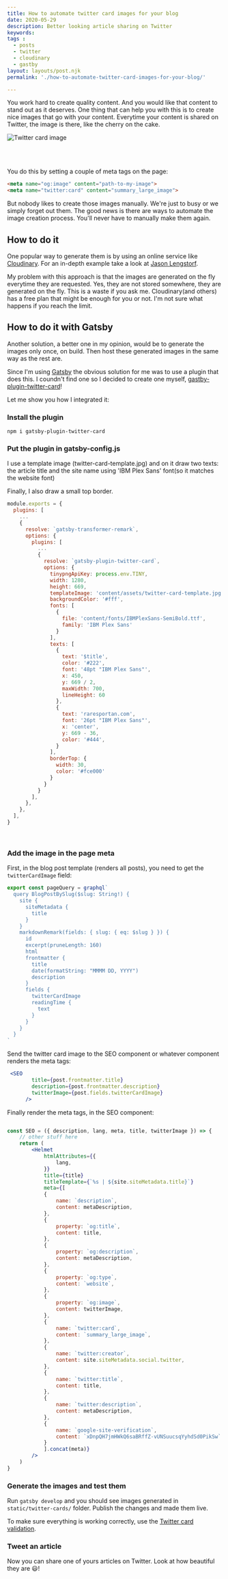 ```yaml
---
title: How to automate twitter card images for your blog
date: 2020-05-29
description: Better looking article sharing on Twitter
keywords: 
tags : 
  - posts
  - twitter
  - cloudinary
  - gastby
layout: layouts/post.njk    
permalink: './how-to-automate-twitter-card-images-for-your-blog/'

---
```

You work hard to create quality content. And you would like that content to stand out as it deserves. One thing that can help you with this is to create nice images that go with your content. Everytime your content is shared on Twitter, the image is there, like the cherry on the cake.

![Twitter card image](./expected.png "A Twitter card image example")

<br/><br/>

You do this by setting a couple of meta tags on the page:
```html
<meta name="og:image" content="path-to-my-image">
<meta name="twitter:card" content="summary_large_image">
```

But nobody likes to create those images manually. We're just to busy or we simply forget out them. The good news is there are ways to automate the image creation process. You'll never have to manually make them again. 



## How to do it

One popular way to generate them is by using an online service like [Cloudinary](https://cloudinary.com/). 
For an in-depth example take a look at [Jason Lengstorf](https://www.learnwithjason.dev/blog/auto-generate-social-image/).

My problem with this approach is that the images are generated on the fly everytime they are requested. Yes, they are not stored somewhere, they are generated on the fly. This is a waste if you ask me. Cloudinary(and others) has a free plan that might be enough for you or not. I'm not sure what happens if you reach the limit.


## How to do it with Gatsby

Another solution, a better one in my opinion, would be to generate the images only once, on build. Then host these generated images in the same way as the rest are.

Since I'm using [Gatsby](https://www.gatsbyjs.org/) the obvious solution for me was to use a plugin that does this. I coundn't find one so I decided to create one myself, [gastby-plugin-twitter-card](https://www.npmjs.com/package/gatsby-plugin-twitter-card)!

Let me show you how I integrated it:

### Install the plugin

```shell
npm i gatsby-plugin-twitter-card
```

### Put the plugin in gatsby-config.js
I use a template image (twitter-card-template.jpg) and on it draw two texts: the article title and the site name using 'IBM Plex Sans' font(so it matches the website font)

Finally, I also draw a small top border. 

```js
module.exports = {
  plugins: [
    ...
    {
      resolve: `gatsby-transformer-remark`,
      options: {
        plugins: [
          ...
          {
            resolve: `gatsby-plugin-twitter-card`,
            options: {
              tinypngApiKey: process.env.TINY,
              width: 1280,
              height: 669,
              templateImage: 'content/assets/twitter-card-template.jpg',
              backgroundColor: '#fff',
              fonts: [
                {
                  file: 'content/fonts/IBMPlexSans-SemiBold.ttf',
                  family: 'IBM Plex Sans'
                }
              ],
              texts: [
                {
                  text: '$title',
                  color: '#222',
                  font: '48pt "IBM Plex Sans"',
                  x: 450,
                  y: 669 / 2,
                  maxWidth: 700,
                  lineHeight: 60
                },
                {
                  text: 'raresportan.com',
                  font: '26pt "IBM Plex Sans"',
                  x: 'center',
                  y: 669 - 36,
                  color: '#444',
                }
              ],
              borderTop: {
                width: 30,
                color: '#fce000'
              }
            }
          }
        ],
      },
    },
  ],
}
```
<br/>

### Add the image in the page meta

First, in the blog post template (renders all posts), you need to get the `twitterCardImage` field:

```jsx
export const pageQuery = graphql`
  query BlogPostBySlug($slug: String!) {
    site {
      siteMetadata {
        title
      }
    }
    markdownRemark(fields: { slug: { eq: $slug } }) {
      id
      excerpt(pruneLength: 160)
      html
      frontmatter {
        title
        date(formatString: "MMMM DD, YYYY")   
        description     
      }
      fields {
        twitterCardImage
        readingTime {
          text
        }
      }
    }
  }
`
```

Send the twitter card image to the SEO component or whatever component renders the meta tags:
```jsx
 <SEO
        title={post.frontmatter.title}
        description={post.frontmatter.description}
        twitterImage={post.fields.twitterCardImage}
      />
```      

Finally render the meta tags, in the SEO component:
```jsx

const SEO = ({ description, lang, meta, title, twitterImage }) => {
    // other stuff here
    return (
        <Helmet
            htmlAttributes={{
                lang,
            }}
            title={title}
            titleTemplate={`%s | ${site.siteMetadata.title}`}
            meta={[
            {
                name: `description`,
                content: metaDescription,
            },
            {
                property: `og:title`,
                content: title,
            },
            {
                property: `og:description`,
                content: metaDescription,
            },
            {
                property: `og:type`,
                content: `website`,
            },
            {
                property: `og:image`,
                content: twitterImage,
            },
            {
                name: `twitter:card`,
                content: `summary_large_image`,
            },
            {
                name: `twitter:creator`,
                content: site.siteMetadata.social.twitter,
            },
            {
                name: `twitter:title`,
                content: title,
            },
            {
                name: `twitter:description`,
                content: metaDescription,
            },
            {
                name: `google-site-verification`,
                content: `xDnpQH7jmHWkQ6saBRffZ-vUNSuucsqYyhdSd0PikSw`
            }
            ].concat(meta)}
        />
    )
}
```

### Generate the images and test them

Run `gatsby develop` and you should see images generated in `static/twitter-cards/` folder.
Publish the changes and made them live.

To make sure everything is working correctly, use the [Twitter card validation](https://cards-dev.twitter.com/validator). 


### Tweet an article
Now you can share one of yours articles on Twitter. Look at how beautiful they are 😃! 
